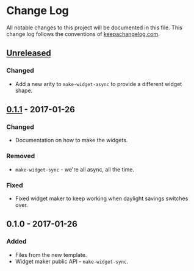 # Change Log
All notable changes to this project will be documented in this file. This change log follows the conventions of [keepachangelog.com](http://keepachangelog.com/).

## [Unreleased]
### Changed
- Add a new arity to `make-widget-async` to provide a different widget shape.

## [0.1.1] - 2017-01-26
### Changed
- Documentation on how to make the widgets.

### Removed
- `make-widget-sync` - we're all async, all the time.

### Fixed
- Fixed widget maker to keep working when daylight savings switches over.

## 0.1.0 - 2017-01-26
### Added
- Files from the new template.
- Widget maker public API - `make-widget-sync`.

[Unreleased]: https://github.com/your-name/speak-tac-toe/compare/0.1.1...HEAD
[0.1.1]: https://github.com/your-name/speak-tac-toe/compare/0.1.0...0.1.1
